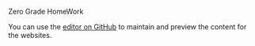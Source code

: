 Zero Grade HomeWork

You can use the [editor on GitHub](https://github.com/fauxmaux/fauxmaux.github.io/blob/main/html_tests/05_ZeroGradeHomeWork/index.html) to maintain and preview the content for the websites.
